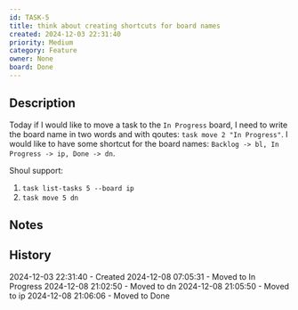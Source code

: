 ```yaml
---
id: TASK-5
title: think about creating shortcuts for board names
created: 2024-12-03 22:31:40
priority: Medium
category: Feature
owner: None
board: Done
---
```


## Description
Today if I would like to move a task to the `In Progress` board,
I need to write the board name in two words and with qoutes: `task move 2 "In Progress"`.
I would like to have some shortcut for the board names: `Backlog -> bl, In Progress -> ip, Done -> dn`.

Shoul support:
1. `task list-tasks 5 --board ip`
1. `task move 5 dn`

## Notes


## History
2024-12-03 22:31:40 - Created
2024-12-08 07:05:31 - Moved to In Progress
2024-12-08 21:02:50 - Moved to dn
2024-12-08 21:05:50 - Moved to ip
2024-12-08 21:06:06 - Moved to Done
